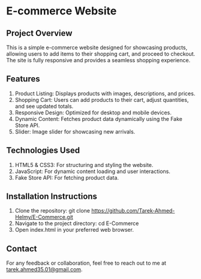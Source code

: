 # E-commerce Website
## Project Overview
This is a simple e-commerce website designed for showcasing products, allowing users to add items to their shopping cart, and proceed to checkout. The site is fully responsive and provides a seamless shopping experience.

## Features
1. Product Listing: Displays products with images, descriptions, and prices.
2. Shopping Cart: Users can add products to their cart, adjust quantities, and see updated totals.
3. Responsive Design: Optimized for desktop and mobile devices.
4. Dynamic Content: Fetches product data dynamically using the Fake Store API.
5. Slider: Image slider for showcasing new arrivals.
## Technologies Used
1. HTML5 & CSS3: For structuring and styling the website.
2. JavaScript: For dynamic content loading and user interactions.
3. Fake Store API: For fetching product data.
## Installation Instructions
1. Clone the repository:
git clone https://github.com/Tarek-Ahmed-Helmy/E-Commerce.git
2. Navigate to the project directory:
cd E-Commerce
3. Open index.html in your preferred web browser.

## Contact
For any feedback or collaboration, feel free to reach out to me at tarek.ahmed35.01@gmail.com.
